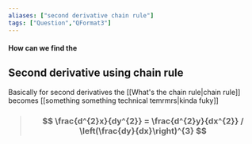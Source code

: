 ```yaml
---
aliases: ["second derivative chain rule"]
tags: ["Question","QFormat3"]
---
```


#### How can we find the
## Second derivative using chain rule
Basically for second derivatives the [[What's the chain rule|chain rule]] becomes [[something something technical temrmrs|kinda fuky]]
> ### $$ \frac{d^{2}x}{dy^{2}} = \frac{d^{2}y}{dx^{2}} / \left(\frac{dy}{dx}\right)^{3} $$ 
